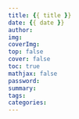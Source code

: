 ```yaml
---
title: {{ title }}
date: {{ date }}
author:
img: 
coverImg: 
top: false
cover: false
toc: true
mathjax: false
password:
summary:
tags:
categories:
---
```

